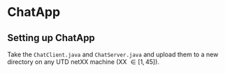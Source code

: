 # ChatApp
## Setting up ChatApp
Take the `ChatClient.java` and `ChatServer.java` and upload them to a new directory on any UTD netXX machine (XX $\in [1, 45]$).
